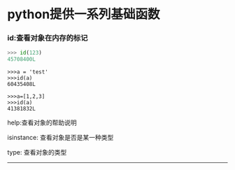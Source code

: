 # python提供一系列基础函数

### id:查看对象在内存的标记

```py
>>> id(123)
45708400L
```

```
>>>a = 'test'
>>>id(a)
60435408L
```

```
>>>a=[1,2,3]
>>>id(a)
41381832L
```

help:查看对象的帮助说明

isinstance: 查看对象是否是某一种类型

type: 查看对象的类型

---




